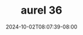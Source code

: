 --- 
title: "aurel 36"
description: "streaming bokep aurel 36 premium    "
date: 2024-10-02T08:07:39-08:00
file_code: "ulnbfiwfxnba"
draft: false
cover: "hble172ci3f4k02m.jpg"
tags: ["aurel", "bokep-indo", "bokep-viral", "bokep-ig"]
length: 137
fld_id: "1390211"
foldername: "Aurelnewalbum"
categories: ["Aurelnewalbum"]
views: 5
---